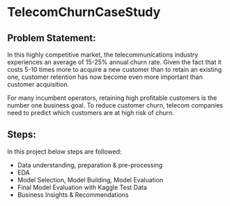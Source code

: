 # TelecomChurnCaseStudy

 ## Problem Statement:

In this highly competitive market, the telecommunications industry experiences an average of 15-25% annual churn rate. Given the fact that it costs 5-10 times more to acquire a new customer than to retain an existing one, customer retention has now become even more important than customer acquisition.

For many incumbent operators, retaining high profitable customers is the number one business goal. To reduce customer churn, telecom companies need to predict which customers are at high risk of churn.

 ## Steps:

In this project below steps are followed:
 - Data understanding, preparation & pre-processing
 - EDA
 - Model Selection, Model Building, Model Evaluation
 - Final Model Evaluation with Kaggle Test Data
 - Business Insights & Recommendations
